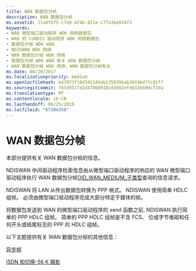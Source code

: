 ```yaml
---
title: WAN 数据包分帧
description: WAN 数据包分帧
ms.assetid: 11a6fbf5-c7a9-474b-811e-c77a36e834f3
keywords:
- WAN 微型端口驱动程序 WDK 网络数据包
- WAN 的 CoNDIS 驱动程序 WDK 网络数据包
- 数据包分帧 WDK WAN
- NDISWAN WDK 网络
- WAN 数据包分帧 WDK 网络
- 数据包分帧 WDK WAN 有关 WAN 数据包分帧
- WAN 数据包分帧 WDK 网络，WAN 数据包分帧有关
ms.date: 04/20/2017
ms.localizationpriority: medium
ms.openlocfilehash: b47073f18d34134dab135939bab30f46d7fc81ff
ms.sourcegitcommit: fb7d95c7a5d47860918cd3602efdd33b69dcf2da
ms.translationtype: MT
ms.contentlocale: zh-CN
ms.lasthandoff: 06/25/2019
ms.locfileid: "67384350"
---
```

# <a name="wan-packet-framing"></a>WAN 数据包分帧





本部分提供有关 WAN 数据包分帧的信息。

NDISWAN 中间驱动程序检索信息由从微型端口驱动程序的响应的 WAN 微型端口驱动程序执行 WAN 数据包分帧[OID\_WAN\_MEDIUM\_子类型](https://docs.microsoft.com/previous-versions/windows/hardware/network/ff561216(v=vs.85))查询的信息请求。

NDISWAN 将 LAN 从传出数据包转换为 PPP 格式。 NDISWAN 使用简单 HDLC 组帧。 必须由微型端口驱动程序完成大部分特定于媒体的帧。

将数据包发送到 WAN 的微型端口驱动程序的 send 函数之前, NDISWAN 执行简单的 PPP HDLC 组帧。 简单的 PPP HDLC 组帧是不含 FCS、 位或字节堆砌和任何开头或结尾标志的 PPP 的 HDLC 组帧。

以下主题提供有关 WAN 数据包分帧的其他信息：

[异步帧](asynchronous-framing.md)

[ISDN 和切换-56 K 摄影](isdn-and-switched-56k-framing.md)

 

 





